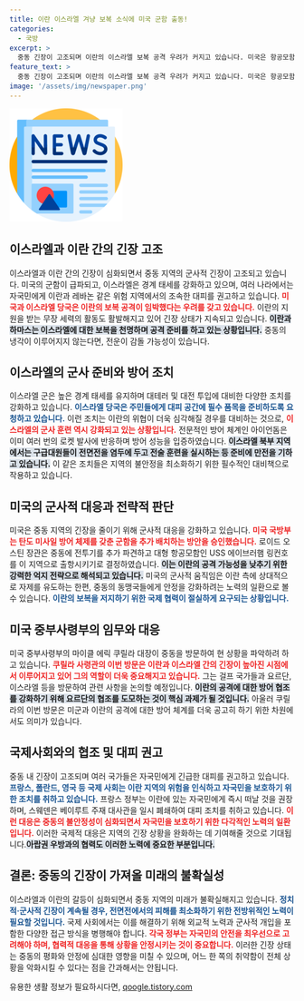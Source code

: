 ```yaml
---
title: 이란 이스라엘 겨냥 보복 소식에 미국 군함 출동!
categories:
  - 국방
excerpt: >
  중동 긴장이 고조되며 이란의 이스라엘 보복 공격 우려가 커지고 있습니다. 미국은 항공모함과 전투기를 급파하고, 각국은 자국민 대피를 권고했습니다. 이스라엘은 방어 태세를 강화하며 비상 훈련에 들어갔습니다.
feature_text: >
  중동 긴장이 고조되며 이란의 이스라엘 보복 공격 우려가 커지고 있습니다. 미국은 항공모함과 전투기를 급파하고, 각국은 자국민 대피를 권고했습니다. 이스라엘은 방어 태세를 강화하며 비상 훈련에 들어갔습니다.
image: '/assets/img/newspaper.png'
---
```


<p><img src="/assets/img/newspaper.png" alt="kimp 속보" /></p>

<h2 data-ke-size="size26">이스라엘과 이란 간의 긴장 고조</h2>

<p data-ke-size="size16">이스라엘과 이란 간의 긴장이 심화되면서 중동 지역의 군사적 긴장이 고조되고 있습니다. 미국의 군함이 급파되고, 이스라엘은 경계 태세를 강화하고 있으며, 여러 나라에서는 자국민에게 이란과 레바논 같은 위험 지역에서의 조속한 대피를 권고하고 있습니다. <b><span style="color: #ee2323;">미국과 이스라엘 당국은 이란의 보복 공격이 임박했다는 우려를 갖고 있습니다.</span></b> 이란의 지원을 받는 무장 세력의 활동도 활발해지고 있어 긴장 상태가 지속되고 있습니다. <b><span style="background-color: #21538527;">이란과 하마스는 이스라엘에 대한 보복을 천명하며 공격 준비를 하고 있는 상황입니다.</span></b> 중동의 냉각이 이루어지지 않는다면, 전운이 감돌 가능성이 있습니다.</p>

<p data-ke-size="size16"></p>

<h2 data-ke-size="size26">이스라엘의 군사 준비와 방어 조치</h2>

<p data-ke-size="size16">이스라엘 군은 높은 경계 태세를 유지하며 대테러 및 대전 투입에 대비한 다양한 조치를 강화하고 있습니다. <b><span style="color: #1a5490;">이스라엘 당국은 주민들에게 대피 공간에 필수 품목을 준비하도록 요청하고 있습니다.</span></b> 이런 조치는 이란의 위협이 더욱 심각해질 경우를 대비하는 것으로, <b><span style="color: #ee2323;">이스라엘의 군사 훈련 역시 강화되고 있는 상황입니다.</span></b> 전문적인 방어 체계인 아이언돔은 이미 여러 번의 로켓 발사에 반응하며 방어 성능을 입증하였습니다. <b><span style="background-color: #21538527;">이스라엘 북부 지역에서는 구급대원들이 전면전을 염두에 두고 전술 훈련을 실시하는 등 준비에 만전을 기하고 있습니다.</span></b> 이 같은 조치들은 지역의 불안정을 최소화하기 위한 필수적인 대비책으로 작용하고 있습니다.</p>

<p data-ke-size="size16"></p>

<h2 data-ke-size="size26">미국의 군사적 대응과 전략적 판단</h2>

<p data-ke-size="size16">미국은 중동 지역의 긴장을 줄이기 위해 군사적 대응을 강화하고 있습니다. <b><span style="color: #ee2323;">미국 국방부는 탄도 미사일 방어 체제를 갖춘 군함을 추가 배치하는 방안을 승인했습니다.</span></b> 로이드 오스틴 장관은 중동에 전투기를 추가 파견하고 대형 항공모함인 USS 에이브러햄 링컨호를 이 지역으로 출항시키기로 결정하였습니다. <b><span style="background-color: #21538527;">이는 이란의 공격 가능성을 낮추기 위한 강력한 억지 전략으로 해석되고 있습니다.</span></b> 미국의 군사적 움직임은 이란 측에 상대적으로 자제를 유도하는 한편, 중동의 동맹국들에게 안정을 강화하려는 노력의 일환으로 볼 수 있습니다. <b><span style="color: #1a5490;">이란의 보복을 저지하기 위한 국제 협력이 절실하게 요구되는 상황입니다.</span></b></p>

<p data-ke-size="size16"></p>

<h2 data-ke-size="size26">미국 중부사령부의 임무와 대응</h2>

<p data-ke-size="size16">미국 중부사령부의 마이클 에릭 쿠릴라 대장이 중동을 방문하여 현 상황을 파악하려 하고 있습니다. <b><span style="color: #ee2323;">쿠릴라 사령관의 이번 방문은 이란과 이스라엘 간의 긴장이 높아진 시점에서 이루어지고 있어 그의 역할이 더욱 중요해지고 있습니다.</span></b> 그는 걸프 국가들과 요르단, 이스라엘 등을 방문하여 관련 사항을 논의할 예정입니다. <b><span style="background-color: #21538527;">이란의 공격에 대한 방어 협조를 강화하기 위해 요르단의 협조를 도모하는 것이 핵심 과제가 될 것입니다.</span></b> 아울러 쿠릴라의 이번 방문은 미군과 이란의 공격에 대한 방어 체계를 더욱 공고히 하기 위한 차원에서도 의미가 있습니다.</p>

<p data-ke-size="size16"></p>

<h2 data-ke-size="size26">국제사회와의 협조 및 대피 권고</h2>

<p data-ke-size="size16">중동 내 긴장이 고조되며 여러 국가들은 자국민에게 긴급한 대피를 권고하고 있습니다. <b><span style="color: #1a5490;">프랑스, 폴란드, 영국 등 국제 사회는 이란 지역의 위험을 인식하고 자국민을 보호하기 위한 조치를 취하고 있습니다.</span></b> 프랑스 정부는 이란에 있는 자국민에게 즉시 떠날 것을 권장하며, 스웨덴은 베이루트 주재 대사관을 일시 폐쇄하여 대피 조치를 취하고 있습니다. <b><span style="color: #ee2323;">이런 대응은 중동의 불안정성이 심화되면서 자국민을 보호하기 위한 다각적인 노력의 일환입니다.</span></b> 이러한 국제적 대응은 지역의 긴장 상황을 완화하는 데 기여해줄 것으로 기대됩니다.<b><span style="background-color: #21538527;">아랍권 우방과의 협력도 이러한 노력에 중요한 부분입니다.</span></b></p>

<p data-ke-size="size16"></p>

<h2 data-ke-size="size26">결론: 중동의 긴장이 가져올 미래의 불확실성</h2>

<p data-ke-size="size16">이스라엘과 이란의 갈등이 심화되면서 중동 지역의 미래가 불확실해지고 있습니다. <b><span style="color: #1a5490;">정치적·군사적 긴장이 계속될 경우, 전면전에서의 피해를 최소화하기 위한 전방위적인 노력이 필요할 것입니다.</span></b> 국제 사회에서는 이를 해결하기 위해 외교적 노력과 군사적 개입을 포함한 다양한 접근 방식을 병행해야 합니다. <b><span style="color: #ee2323;">각국 정부는 자국민의 안전을 최우선으로 고려해야 하며, 협력적 대응을 통해 상황을 안정시키는 것이 중요합니다.</span></b> 이러한 긴장 상태는 중동의 평화와 안정에 심대한 영향을 미칠 수 있으며, 어느 한 쪽의 취약함이 전체 상황을 악화시킬 수 있다는 점을 간과해서는 안됩니다.</p>
유용한 생활 정보가 필요하시다면, <a href="https://qoogle.tistory.com" rel="dofollow">qoogle.tistory.com</a>


